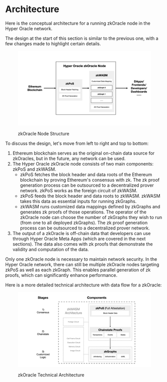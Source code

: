# Architecture

Here is the conceptual architecture for a running zkOracle node in the Hyper Oracle network.

The design at the start of this section is similar to the previous one, with a few changes made to highlight certain details.

<figure><img src="../.gitbook/assets/截屏2023-02-20 上午2.58.21.png" alt=""><figcaption><p>zkOracle Node Structure</p></figcaption></figure>

To discuss the design, let's move from left to right and top to bottom:

1. Ethereum blockchain serves as the original on-chain data source for zkOracles, but in the future, any network can be used.
2. The Hyper Oracle zkOracle node consists of two main components: zkPoS and zkWASM.
   * zkPoS fetches the block header and data roots of the Ethereum blockchain by proving Ethereum's consensus with zk. The zk proof generation process can be outsourced to a decentralized prover network. zkPoS works as the foreign circuit of zkWASM.
   * zkPoS feeds the block header and data roots to zkWASM. zkWASM takes this data as essential inputs for running zkGraphs.
   * zkWASM runs customized data mappings defined by zkGraphs and generates zk proofs of those operations. The operator of the zkOracle node can choose the number of zkGraphs they wish to run (from one to all deployed zkGraphs). The zk proof generation process can be outsourced to a decentralized prover network.
3. The output of a zkOracle is off-chain data that developers can use through Hyper Oracle Meta Apps (which are covered in the next sections). The data also comes with zk proofs that demonstrate the validity and computation of the data.

Only one zkOracle node is necessary to maintain network security. In the Hyper Oracle network, there can still be multiple zkOracle nodes targeting zkPoS as well as each zkGraph. This enables parallel generation of zk proofs, which can significantly enhance performance.

Here is a more detailed technical architecture with data flow for a zkOracle:

<figure><img src="../.gitbook/assets/截屏2023-10-08 下午7.43.04.png" alt=""><figcaption><p>zkOracle Technical Architecture</p></figcaption></figure>
